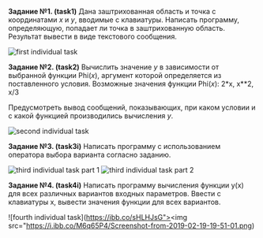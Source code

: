 **Задание №1. (task1)** Дана заштрихованная область  и точка с координатами _x_ и  _y_, вводимые с клавиатуры. Написать программу, определяющую, попадает ли точка в заштрихованную область. Результат вывести в виде текстового сообщения.

![first individual task](https://i.ibb.co/q1RWSSQ/Screenshot-from-2019-02-19-19-38-32.png)

**Задание №2. (task2)**  Вычислить значение _y_ в зависимости от выбранной функции Phi(_x_), аргумент которой определяется из поставленного условия. Возможные значения функции Phi(_x_): 2*x, x**2, x/3

Предусмотреть вывод сообщений, показывающих, при каком условии и с какой функцией производились вычисления _у_.

![second individual task](https://i.ibb.co/PMCWzyv/Screenshot-from-2019-02-19-19-46-30.png)

**Задание №3. (task3i)** Написать программу с использованием оператора выбора варианта согласно заданию.

![third individual task part 1](https://i.ibb.co/sqbs2wW/Screenshot-from-2019-02-19-19-48-44.png)
![third individual task part 2](https://i.ibb.co/PxYqpPB/Screenshot-from-2019-02-19-19-49-14.png)

**Задание №4. (task4i)** Написать программу вычисления функции y(x)  для всех различных вариантов входных параметров. Ввести с клавиатуры x, вывести значения функции для всех вариантов.

![fourth individual task](https://ibb.co/sHLHJsG"><img src="https://i.ibb.co/M6q65P4/Screenshot-from-2019-02-19-19-51-01.png)
